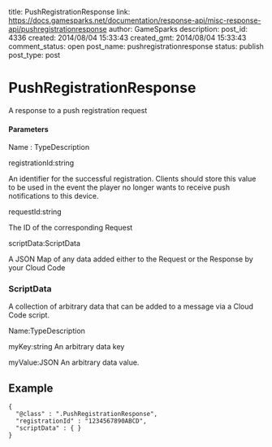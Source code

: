 title: PushRegistrationResponse
link: https://docs.gamesparks.net/documentation/response-api/misc-response-api/pushregistrationresponse
author: GameSparks
description: 
post_id: 4336
created: 2014/08/04 15:33:43
created_gmt: 2014/08/04 15:33:43
comment_status: open
post_name: pushregistrationresponse
status: publish
post_type: post

<!--A response to a push registration request  -->

# PushRegistrationResponse

A response to a push registration request 

#### Parameters

Name : TypeDescription

registrationId:string

An identifier for the successful registration. Clients should store this value to be used in the event the player no longer wants to receive push notifications to this device.

requestId:string

The ID of the corresponding Request

scriptData:ScriptData

A JSON Map of any data added either to the Request or the Response by your Cloud Code

### ScriptData

A collection of arbitrary data that can be added to a message via a Cloud Code script.

Name:TypeDescription

myKey:string
An arbitrary data key

myValue:JSON
An arbitrary data value.
  


## Example
    
    
    {
      "@class" : ".PushRegistrationResponse",
      "registrationId" : "1234567890ABCD",
      "scriptData" : { }
    }